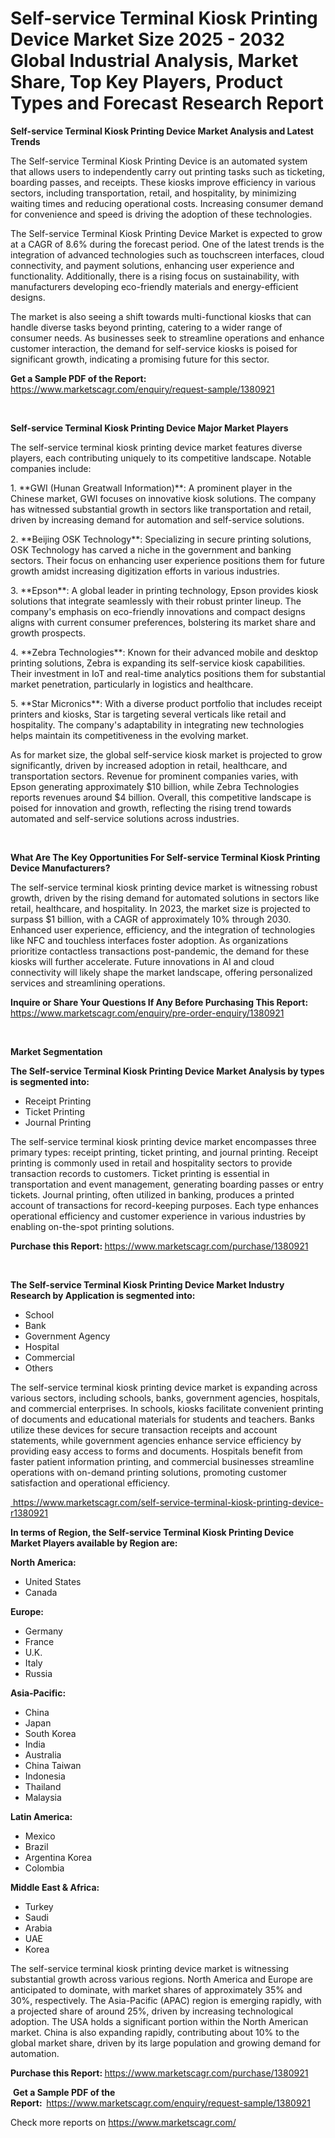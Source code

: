 <p><h1>Self-service Terminal Kiosk Printing Device Market Size 2025 - 2032 Global Industrial Analysis, Market Share, Top Key Players, Product Types and Forecast Research Report</h1></p><p><strong>Self-service Terminal Kiosk Printing Device Market Analysis and Latest Trends</strong></p>
<p><p>The Self-service Terminal Kiosk Printing Device is an automated system that allows users to independently carry out printing tasks such as ticketing, boarding passes, and receipts. These kiosks improve efficiency in various sectors, including transportation, retail, and hospitality, by minimizing waiting times and reducing operational costs. Increasing consumer demand for convenience and speed is driving the adoption of these technologies.</p><p>The Self-service Terminal Kiosk Printing Device Market is expected to grow at a CAGR of 8.6% during the forecast period. One of the latest trends is the integration of advanced technologies such as touchscreen interfaces, cloud connectivity, and payment solutions, enhancing user experience and functionality. Additionally, there is a rising focus on sustainability, with manufacturers developing eco-friendly materials and energy-efficient designs.</p><p>The market is also seeing a shift towards multi-functional kiosks that can handle diverse tasks beyond printing, catering to a wider range of consumer needs. As businesses seek to streamline operations and enhance customer interaction, the demand for self-service kiosks is poised for significant growth, indicating a promising future for this sector.</p></p>
<p><strong>Get a Sample PDF of the Report:&nbsp;</strong> <a href="https://www.marketscagr.com/enquiry/request-sample/1380921?utm_campaign=3115&utm_medium=2&utm_source=Github&utm_content=ia&utm_term=11042025&utm_id=self-service-terminal-kiosk-printing-device">https://www.marketscagr.com/enquiry/request-sample/1380921</a></p>
<p>&nbsp;</p>
<p><strong>Self-service Terminal Kiosk Printing Device Major Market Players</strong></p>
<p><p>The self-service terminal kiosk printing device market features diverse players, each contributing uniquely to its competitive landscape. Notable companies include:</p><p>1. **GWI (Hunan Greatwall Information)**: A prominent player in the Chinese market, GWI focuses on innovative kiosk solutions. The company has witnessed substantial growth in sectors like transportation and retail, driven by increasing demand for automation and self-service solutions. </p><p>2. **Beijing OSK Technology**: Specializing in secure printing solutions, OSK Technology has carved a niche in the government and banking sectors. Their focus on enhancing user experience positions them for future growth amidst increasing digitization efforts in various industries.</p><p>3. **Epson**: A global leader in printing technology, Epson provides kiosk solutions that integrate seamlessly with their robust printer lineup. The company's emphasis on eco-friendly innovations and compact designs aligns with current consumer preferences, bolstering its market share and growth prospects.</p><p>4. **Zebra Technologies**: Known for their advanced mobile and desktop printing solutions, Zebra is expanding its self-service kiosk capabilities. Their investment in IoT and real-time analytics positions them for substantial market penetration, particularly in logistics and healthcare.</p><p>5. **Star Micronics**: With a diverse product portfolio that includes receipt printers and kiosks, Star is targeting several verticals like retail and hospitality. The company's adaptability in integrating new technologies helps maintain its competitiveness in the evolving market.</p><p>As for market size, the global self-service kiosk market is projected to grow significantly, driven by increased adoption in retail, healthcare, and transportation sectors. Revenue for prominent companies varies, with Epson generating approximately $10 billion, while Zebra Technologies reports revenues around $4 billion. Overall, this competitive landscape is poised for innovation and growth, reflecting the rising trend towards automated and self-service solutions across industries.</p></p>
<p>&nbsp;</p>
<p><strong>What Are The Key Opportunities For Self-service Terminal Kiosk Printing Device Manufacturers?</strong></p>
<p><p>The self-service terminal kiosk printing device market is witnessing robust growth, driven by the rising demand for automated solutions in sectors like retail, healthcare, and hospitality. In 2023, the market size is projected to surpass $1 billion, with a CAGR of approximately 10% through 2030. Enhanced user experience, efficiency, and the integration of technologies like NFC and touchless interfaces foster adoption. As organizations prioritize contactless transactions post-pandemic, the demand for these kiosks will further accelerate. Future innovations in AI and cloud connectivity will likely shape the market landscape, offering personalized services and streamlining operations.</p></p>
<p><strong>Inquire or Share Your Questions If Any Before Purchasing This Report:</strong> <a href="https://www.marketscagr.com/enquiry/pre-order-enquiry/1380921?utm_campaign=3115&utm_medium=2&utm_source=Github&utm_content=ia&utm_term=11042025&utm_id=self-service-terminal-kiosk-printing-device">https://www.marketscagr.com/enquiry/pre-order-enquiry/1380921</a></p>
<p>&nbsp;</p>
<p><strong>Market Segmentation</strong></p>
<p><strong>The Self-service Terminal Kiosk Printing Device Market Analysis by types is segmented into:</strong></p>
<p><ul><li>Receipt Printing</li><li>Ticket Printing</li><li>Journal Printing</li></ul></p>
<p><p>The self-service terminal kiosk printing device market encompasses three primary types: receipt printing, ticket printing, and journal printing. Receipt printing is commonly used in retail and hospitality sectors to provide transaction records to customers. Ticket printing is essential in transportation and event management, generating boarding passes or entry tickets. Journal printing, often utilized in banking, produces a printed account of transactions for record-keeping purposes. Each type enhances operational efficiency and customer experience in various industries by enabling on-the-spot printing solutions.</p></p>
<p><strong>Purchase this Report:&nbsp;</strong><a href="https://www.marketscagr.com/purchase/1380921?utm_campaign=3115&utm_medium=2&utm_source=Github&utm_content=ia&utm_term=11042025&utm_id=self-service-terminal-kiosk-printing-device">https://www.marketscagr.com/purchase/1380921</a></p>
<p>&nbsp;</p>
<p><strong>The Self-service Terminal Kiosk Printing Device Market Industry Research by Application is segmented into:</strong></p>
<p><ul><li>School</li><li>Bank</li><li>Government Agency</li><li>Hospital</li><li>Commercial</li><li>Others</li></ul></p>
<p><p>The self-service terminal kiosk printing device market is expanding across various sectors, including schools, banks, government agencies, hospitals, and commercial enterprises. In schools, kiosks facilitate convenient printing of documents and educational materials for students and teachers. Banks utilize these devices for secure transaction receipts and account statements, while government agencies enhance service efficiency by providing easy access to forms and documents. Hospitals benefit from faster patient information printing, and commercial businesses streamline operations with on-demand printing solutions, promoting customer satisfaction and operational efficiency.</p></p>
<p><a href="https://www.marketscagr.com/self-service-terminal-kiosk-printing-device-r1380921?utm_campaign=3115&utm_medium=2&utm_source=Github&utm_content=ia&utm_term=11042025&utm_id=self-service-terminal-kiosk-printing-device">&nbsp;https://www.marketscagr.com/self-service-terminal-kiosk-printing-device-r1380921</a></p>
<p><strong>In terms of Region, the Self-service Terminal Kiosk Printing Device Market Players available by Region are:</strong></p>
<p>
    <p> <strong> North America: </strong>
        <ul>
            <li>United States</li>
            <li>Canada</li>
        </ul>
        </p> 
    <p> <strong> Europe: </strong>
        <ul>
            <li>Germany</li>
            <li>France</li>
            <li>U.K.</li>
            <li>Italy</li>
            <li>Russia</li>
        </ul>
        </p> 
    <p> <strong> Asia-Pacific: </strong>
        <ul>
            <li>China</li>
            <li>Japan</li>
            <li>South Korea</li>
            <li>India</li>
            <li>Australia</li>
            <li>China Taiwan</li>
            <li>Indonesia</li>
            <li>Thailand</li>
            <li>Malaysia</li>
        </ul>
        </p> 
    <p> <strong> Latin America: </strong>
        <ul>
            <li>Mexico</li>
            <li>Brazil</li>
            <li>Argentina Korea</li>
            <li>Colombia</li>
        </ul>
        </p> 
    <p> <strong> Middle East & Africa: </strong>
        <ul>
            <li>Turkey</li>
            <li>Saudi</li>
            <li>Arabia</li>
            <li>UAE</li>
            <li>Korea</li>
        </ul>
    </p>
    </p>
<p><p>The self-service terminal kiosk printing device market is witnessing substantial growth across various regions. North America and Europe are anticipated to dominate, with market shares of approximately 35% and 30%, respectively. The Asia-Pacific (APAC) region is emerging rapidly, with a projected share of around 25%, driven by increasing technological adoption. The USA holds a significant portion within the North American market. China is also expanding rapidly, contributing about 10% to the global market share, driven by its large population and growing demand for automation.</p></p>
<p><strong>Purchase this Report: </strong><a href="https://www.marketscagr.com/purchase/1380921?utm_campaign=3115&utm_medium=2&utm_source=Github&utm_content=ia&utm_term=11042025&utm_id=self-service-terminal-kiosk-printing-device">https://www.marketscagr.com/purchase/1380921</a></p>
<p>&nbsp;<strong>Get a Sample PDF of the Report:&nbsp;&nbsp;</strong><a href="https://www.marketscagr.com/enquiry/request-sample/1380921?utm_campaign=3115&utm_medium=2&utm_source=Github&utm_content=ia&utm_term=11042025&utm_id=self-service-terminal-kiosk-printing-device">https://www.marketscagr.com/enquiry/request-sample/1380921</a></p>
<p><strong></strong></p>
<p>Check more reports on <a href="https://www.marketscagr.com/?utm_campaign=3115&utm_medium=2&utm_source=Github&utm_content=ia&utm_term=11042025&utm_id=self-service-terminal-kiosk-printing-device">https://www.marketscagr.com/</a></p>
